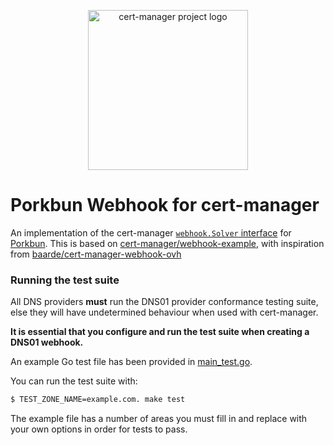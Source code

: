 <p align="center">
  <img src="https://raw.githubusercontent.com/cert-manager/cert-manager/d53c0b9270f8cd90d908460d69502694e1838f5f/logo/logo-small.png" height="256" width="256" alt="cert-manager project logo" />
</p>

# Porkbun Webhook for cert-manager

An implementation of the cert-manager [`webhook.Solver` interface](https://pkg.go.dev/github.com/cert-manager/cert-manager@v1.12.3/pkg/acme/webhook#Solver) for [Porkbun](https://porkbun.com/). This is based on [cert-manager/webhook-example](https://github.com/cert-manager/webhook-example), with inspiration from [baarde/cert-manager-webhook-ovh](https://github.com/baarde/cert-manager-webhook-ovh)

### Running the test suite

All DNS providers **must** run the DNS01 provider conformance testing suite,
else they will have undetermined behaviour when used with cert-manager.

**It is essential that you configure and run the test suite when creating a
DNS01 webhook.**

An example Go test file has been provided in [main_test.go](https://github.com/bcspragu/cert-manager-webhook-porkbun/blob/master/main_test.go).

You can run the test suite with:

```bash
$ TEST_ZONE_NAME=example.com. make test
```

The example file has a number of areas you must fill in and replace with your
own options in order for tests to pass.
